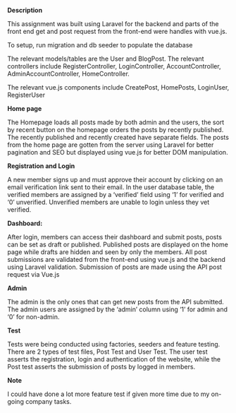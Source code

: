 <strong>Description</strong>
<p>This assignment was built using Laravel for the backend and parts of the front end get and post request from the front-end were handles with vue.js.</p>

<p>To setup, run migration and db seeder to populate the database</p>

<p>The relevant models/tables are the User and BlogPost. The relevant controllers include RegisterController, LoginController, AccountController, AdminAccountController, HomeController.</p>

<p>The relevant vue.js components include CreatePost, HomePosts, LoginUser, RegisterUser </p>

<strong>Home page</strong><br>
<p>The Homepage loads all posts made by both admin and the users, the sort by recent button on the homepage orders the posts by recently published. The recently published and recently created have separate fields. The posts from the home page are gotten from the server using Laravel for better pagination and SEO but displayed using vue.js for better DOM manipulation.</p>

<strong>Registration and Login</strong><br>
<p>A new member signs up and must approve their account by clicking on an email verification link sent to their email. In the user database table, the verified members are assigned by a ‘verified’ field using ‘1’ for verified and ‘0’ unverified. Unverified members are unable to login unless they vet verified.</p>

<strong>Dashboard:</strong>
<p>After login, members can access their dashboard and submit posts, posts can be set as draft or published. Published posts are displayed on the home page while drafts are hidden and seen by only the members.
All post submissions are validated from the front-end using vue.js and the backend using Laravel validation. Submission of posts are made using the API post request via Vue.js</p> 

<strong>Admin</strong>
<p>The admin is the only ones that can get new posts from the API submitted. The admin users are assigned by the ‘admin’ column using ‘1’ for admin and ‘0’ for non-admin.<p>

<strong>Test</strong>
<p>Tests were being conducted using factories, seeders and feature testing. There are 2 types of test files, Post Test and User Test. The user test asserts the registration, login and authentication of the website, while the Post test asserts the submission of posts by logged in members.</p>

<strong>Note</strong>
<p>I could have done a lot more feature test if given more time due to my on-going company tasks.</p>
